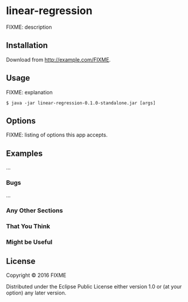 # linear-regression

FIXME: description

## Installation

Download from http://example.com/FIXME.

## Usage

FIXME: explanation

    $ java -jar linear-regression-0.1.0-standalone.jar [args]

## Options

FIXME: listing of options this app accepts.

## Examples

...

### Bugs

...

### Any Other Sections
### That You Think
### Might be Useful

## License

Copyright © 2016 FIXME

Distributed under the Eclipse Public License either version 1.0 or (at
your option) any later version.
